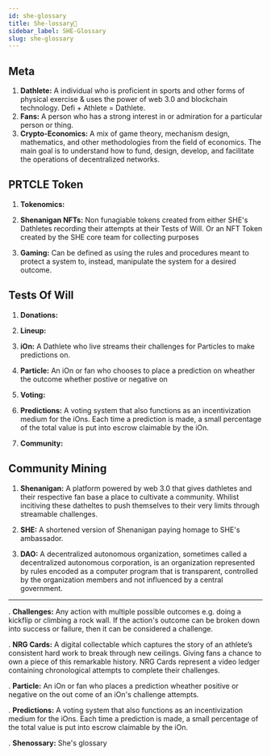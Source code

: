```yaml
---
id: she-glossary
title: She-lossary🤸
sidebar_label: SHE-Glossary
slug: she-glossary
---
```


## Meta
1. **Dathlete:** A individual who is proficient in sports and other forms of physical exercise & uses the power of web 3.0 and blockchain technology. Defi + Athlete = Dathlete. 
2. **Fans:** A person who has a strong interest in or admiration for a particular person or thing.
3. **Crypto-Economics:** A mix of game theory, mechanism design, mathematics, and other methodologies from the field of economics. The main goal is to understand how to fund, design, develop, and facilitate the operations of decentralized networks.

## PRTCLE Token
1. **Tokenomics:** 
2. **Shenanigan NFTs:** Non funagiable tokens created from either SHE's Dathletes recording their attempts at their Tests of Will. Or an NFT Token created by the SHE core team for collecting purposes

3. **Gaming:** Can be defined as using the rules and procedures meant to protect a system to, instead, manipulate the system for a desired outcome.

## Tests Of Will 
1. **Donations:**
2. **Lineup:**
3. **iOn:** A Dathlete who live streams their challenges for Particles to make predictions on.

4. **Particle:** An iOn or fan who chooses to place a prediction on wheather the outcome whether postive or negative on 

5. **Voting:**

6. **Predictions:** A voting system that also functions as an incentivization medium for the iOns. Each time a prediction is made, a small percentage of the total value is put into escrow claimable by the iOn.

7. **Community:**



## Community Mining

1. **Shenanigan:** A platform powered by web 3.0 that gives dathletes and their respective fan base a place to cultivate a community. Whilist incitiving these datheltes to push themselves to their very limits through streamable challenges.

2. **SHE:** A shortened version of Shenanigan paying homage to SHE's ambassador.

3. **DAO:** A decentralized autonomous organization, sometimes called a decentralized autonomous corporation, is an organization represented by rules encoded as a computer program that is transparent, controlled by the organization members and not influenced by a central government. 


-----------------------------------------------------------------------------------------
. **Challenges:** Any action with multiple possible outcomes e.g. doing a kickflip or climbing a rock wall. If the action's outcome can be broken down into success or failure, then it can be considered a challenge.

. **NRG Cards:** A digital collectable which captures the story of an athlete’s consistent hard work to break through new ceilings. Giving fans a chance to own a piece of this remarkable history. NRG Cards represent a video ledger containing chronological attempts to complete their challenges.

. **Particle:** An iOn or fan who places a prediction wheather positive or negative on the out come of an iOn's challenge attempts.

. **Predictions:** A voting system that also functions as an incentivization medium for the iOns. Each time a prediction is made, a small percentage of the total value is put into escrow claimable by the iOn.

. **Shenossary:** She's glossary

